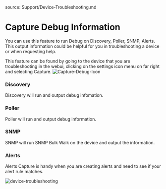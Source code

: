 source: Support/Device-Troubleshooting.md
# Capture Debug Information

You can use this feature to run Debug on Discovery, Poller, SNMP, Alerts.
This output information could be helpful for you in troubleshooting a device or when requesting help.

This feature can be found by going to the device that you are troubleshooting in the webui, clicking on the settings icon menu on far right and selecting 
Capture.
![Capture-Debug-Icon](/img/capture-debug-icon.png)

### Discovery
Discovery will run and output debug infomation.

### Poller
Poller will run and output debug information.

### SNMP
 SNMP will run SNMP Bulk Walk on the device and output the information.
 
### Alerts
Alerts Capture is handy when you are creating alerts and need to see if your alert rule matches.


![device-troubleshooting](/img/device-troubleshooting.png)

